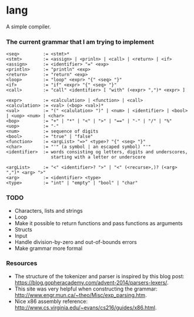 # lang
A simple compiler.

### The current grammar that I am trying to implement
```
<seq>         := <stmt>*
<stmt>        := <assign> | <prinln> | <call> | <return> | <if>
<assign>      := <identifier> "=" <exp>
<println>     := "println" <exp>
<return>      := "return" <exp>
<loop>        := "loop" <expr> "{" <seq> "}"
<if>          := "if" <expr> "{" <seq> "}" 
<call>        := "call" <identifier> [ "with" (<expr> ",")* <expr> ]

<expr>        := <calculation> | <function> | <call>
<calculation> := <val> (<bop> <val>)*
<val>         := "(" <calulation> ")" | <num> | <identifier> | <bool> | <uop> <num> | <char>
<bop>         := "+" | "*" | "<" | ">" | "==" | "-" | "/" | "%"
<uop>         := "-"
<num>         := sequence of digits
<bool>        := "true" | "false"
<function>    := <argList> "=>" <type>? "{" <seq> "}"
<char>        := "'" (a symbol | an escaped symbol) "'"
<identifier>  := words consisting og letters, digits and underscores, 
                 starting with a letter or underscore

<argList>     := "<" <identifier>? ">" | "<" (<recurse>,)? (<arg> ",")* <arg> ">"
<arg>         := <identifier> <type>
<type>        := "int" | "empty" | "bool" | "char"
```

### TODO
- Characters, lists and strings
- Loop
- Make it possible to return functions and pass functions as arguments
- Structs
- Input
- Handle division-by-zero and out-of-bounds errors
- Make grammar more formal

### Resources
- The structure of the tokenizer and parser is inspired by this blog post: https://blog.gopheracademy.com/advent-2014/parsers-lexers/.
- This site was very helpful when constructing the grammar: http://www.engr.mun.ca/~theo/Misc/exp_parsing.htm.
- Nice x86 assembly reference: http://www.cs.virginia.edu/~evans/cs216/guides/x86.html.
